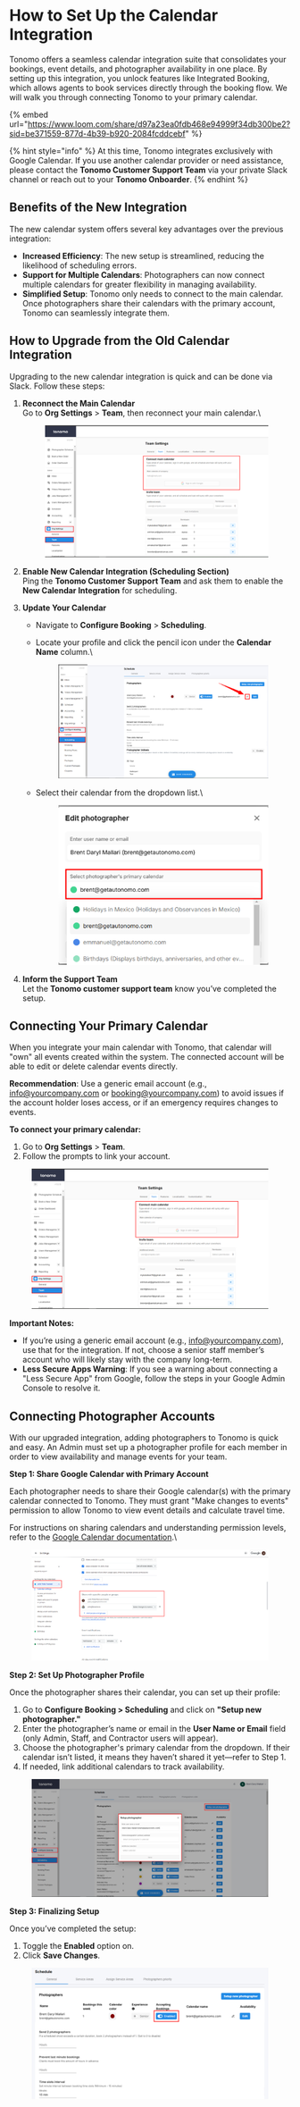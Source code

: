 # How to Set Up the Calendar Integration

Tonomo offers a seamless calendar integration suite that consolidates your bookings, event details, and photographer availability in one place. By setting up this integration, you unlock features like Integrated Booking, which allows agents to book services directly through the booking flow. We will walk you through connecting Tonomo to your primary calendar.

{% embed url="https://www.loom.com/share/d97a23ea0fdb468e94999f34db300be2?sid=be371559-877d-4b39-b920-2084fcddcebf" %}

{% hint style="info" %}
At this time, Tonomo integrates exclusively with Google Calendar. If you use another calendar provider or need assistance, please contact the **Tonomo Customer Support Team** via your private Slack channel or reach out to your **Tonomo Onboarder**.
{% endhint %}

## **Benefits of the New Integration**

The new calendar system offers several key advantages over the previous integration:

* **Increased Efficiency**: The new setup is streamlined, reducing the likelihood of scheduling errors.
* **Support for Multiple Calendars**: Photographers can now connect multiple calendars for greater flexibility in managing availability.
* **Simplified Setup**: Tonomo only needs to connect to the main calendar. Once photographers share their calendars with the primary account, Tonomo can seamlessly integrate them.

## **How to Upgrade from the Old Calendar Integration**

Upgrading to the new calendar integration is quick and can be done via Slack. Follow these steps:

1.  **Reconnect the Main Calendar**\
    Go to **Org Settings** > **Team**, then reconnect your main calendar.\


    <figure><img src="../.gitbook/assets/image (3).png" alt=""><figcaption></figcaption></figure>
2. **Enable New Calendar Integration (Scheduling Section)**\
   Ping the **Tonomo Customer Support Team** and ask them to enable the **New Calendar Integration** for scheduling.
3. **Update Your Calendar**
   * Navigate to **Configure Booking** > **Scheduling**.
   *   Locate your profile and click the pencil icon under the **Calendar Name** column.\


       <figure><img src="../.gitbook/assets/image (4).png" alt=""><figcaption></figcaption></figure>
   *   Select their calendar from the dropdown list.\


       <figure><img src="../.gitbook/assets/image (5).png" alt=""><figcaption></figcaption></figure>
4. **Inform the Support Team**\
   Let the **Tonomo customer support team** know you’ve completed the setup.

## **Connecting Your Primary Calendar**

When you integrate your main calendar with Tonomo, that calendar will "own" all events created within the system. The connected account will be able to edit or delete calendar events directly.

**Recommendation**: Use a generic email account (e.g., info@yourcompany.com or booking@yourcompany.com) to avoid issues if the account holder loses access, or if an emergency requires changes to events.

**To connect your primary calendar:**

1. Go to **Org Settings** > **Team**.
2. Follow the prompts to link your account.

<figure><img src="../.gitbook/assets/image (10).png" alt=""><figcaption></figcaption></figure>

**Important Notes:**

* If you’re using a generic email account (e.g., info@yourcompany.com), use that for the integration. If not, choose a senior staff member’s account who will likely stay with the company long-term.
* **Less Secure Apps Warning**: If you see a warning about connecting a "Less Secure App" from Google, follow the steps in your Google Admin Console to resolve it.

## **Connecting Photographer Accounts**

With our upgraded integration, adding photographers to Tonomo is quick and easy. An Admin must set up a photographer profile for each member in order to view availability and manage events for your team.

**Step 1: Share Google Calendar with Primary Account**

Each photographer needs to share their Google calendar(s) with the primary calendar connected to Tonomo. They must grant "Make changes to events" permission to allow Tonomo to view event details and calculate travel time.

For instructions on sharing calendars and understanding permission levels, refer to the [Google Calendar documentation](https://support.google.com/calendar/answer/37082?hl=en\&authuser=2#zippy=%2Cunderstand-permission-settings-for-shared-calendars).\


<figure><img src="../.gitbook/assets/image (6).png" alt=""><figcaption></figcaption></figure>

**Step 2: Set Up Photographer Profile**

Once the photographer shares their calendar, you can set up their profile:

1. Go to **Configure Booking > Scheduling** and click on **"Setup new photographer."**
2. Enter the photographer’s name or email in the **User Name or Email** field (only Admin, Staff, and Contractor users will appear).
3. Choose the photographer's primary calendar from the dropdown. If their calendar isn’t listed, it means they haven’t shared it yet—refer to Step 1.
4. If needed, link additional calendars to track availability.

<figure><img src="../.gitbook/assets/image (8).png" alt=""><figcaption></figcaption></figure>

**Step 3: Finalizing Setup**

Once you’ve completed the setup:

1. Toggle the **Enabled** option on.
2. Click **Save Changes**.

<figure><img src="../.gitbook/assets/image (9).png" alt=""><figcaption></figcaption></figure>
